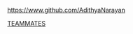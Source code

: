 
<!-- Give link to your github home page -->
<span id="github">https://www.github.com/AdithyaNarayan</span>

<!-- Give your internal and external projects related to the module -->
<span id="projects">[TEAMMATES](https://github.com/TEAMMATES/teammates)</span>